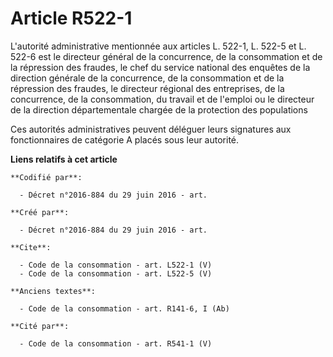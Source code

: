 # Article R522-1

L'autorité administrative mentionnée aux articles L. 522-1, L. 522-5 et L. 522-6 est le directeur général de la concurrence,
de la consommation et de la répression des fraudes, le chef du service national des enquêtes de la direction générale de la
concurrence, de la consommation et de la répression des fraudes, le directeur régional des entreprises, de la concurrence, de
la consommation, du travail et de l'emploi ou le directeur de la direction départementale chargée de la protection des
populations 

Ces autorités administratives peuvent déléguer leurs signatures aux fonctionnaires de catégorie A placés sous leur autorité.

**Liens relatifs à cet article**

	**Codifié par**:

	  - Décret n°2016-884 du 29 juin 2016 - art.

	**Créé par**:

	  - Décret n°2016-884 du 29 juin 2016 - art.

	**Cite**:

	  - Code de la consommation - art. L522-1 (V)
	  - Code de la consommation - art. L522-5 (V)

	**Anciens textes**:

	  - Code de la consommation - art. R141-6, I (Ab)

	**Cité par**:

	  - Code de la consommation - art. R541-1 (V)

